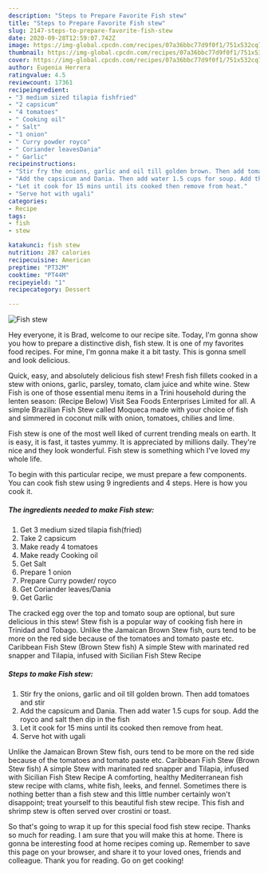 ```yaml
---
description: "Steps to Prepare Favorite Fish stew"
title: "Steps to Prepare Favorite Fish stew"
slug: 2147-steps-to-prepare-favorite-fish-stew
date: 2020-09-28T12:59:07.742Z
image: https://img-global.cpcdn.com/recipes/07a36bbc77d9f0f1/751x532cq70/fish-stew-recipe-main-photo.jpg
thumbnail: https://img-global.cpcdn.com/recipes/07a36bbc77d9f0f1/751x532cq70/fish-stew-recipe-main-photo.jpg
cover: https://img-global.cpcdn.com/recipes/07a36bbc77d9f0f1/751x532cq70/fish-stew-recipe-main-photo.jpg
author: Eugenia Herrera
ratingvalue: 4.5
reviewcount: 17361
recipeingredient:
- "3 medium sized tilapia fishfried"
- "2 capsicum"
- "4 tomatoes"
- " Cooking oil"
- " Salt"
- "1 onion"
- " Curry powder royco"
- " Coriander leavesDania"
- " Garlic"
recipeinstructions:
- "Stir fry the onions, garlic and oil till golden brown. Then add tomatoes and stir"
- "Add the capsicum and Dania. Then add water 1.5 cups for soup. Add the royco and salt then dip in the fish"
- "Let it cook for 15 mins until its cooked then remove from heat."
- "Serve hot with ugali"
categories:
- Recipe
tags:
- fish
- stew

katakunci: fish stew 
nutrition: 287 calories
recipecuisine: American
preptime: "PT32M"
cooktime: "PT44M"
recipeyield: "1"
recipecategory: Dessert

---
```



![Fish stew](https://img-global.cpcdn.com/recipes/07a36bbc77d9f0f1/751x532cq70/fish-stew-recipe-main-photo.jpg)

Hey everyone, it is Brad, welcome to our recipe site. Today, I'm gonna show you how to prepare a distinctive dish, fish stew. It is one of my favorites food recipes. For mine, I'm gonna make it a bit tasty. This is gonna smell and look delicious.

Quick, easy, and absolutely delicious fish stew! Fresh fish fillets cooked in a stew with onions, garlic, parsley, tomato, clam juice and white wine. Stew Fish is one of those essential menu items in a Trini household during the lenten season: (Recipe Below) Visit Sea Foods Enterprises Limited for all. A simple Brazilian Fish Stew called Moqueca made with your choice of fish and simmered in coconut milk with onion, tomatoes, chilies and lime.

Fish stew is one of the most well liked of current trending meals on earth. It is easy, it is fast, it tastes yummy. It is appreciated by millions daily. They're nice and they look wonderful. Fish stew is something which I've loved my whole life.


To begin with this particular recipe, we must prepare a few components. You can cook fish stew using 9 ingredients and 4 steps. Here is how you cook it.

<!--inarticleads1-->

##### The ingredients needed to make Fish stew:

1. Get 3 medium sized tilapia fish(fried)
1. Take 2 capsicum
1. Make ready 4 tomatoes
1. Make ready  Cooking oil
1. Get  Salt
1. Prepare 1 onion
1. Prepare  Curry powder/ royco
1. Get  Coriander leaves/Dania
1. Get  Garlic


The cracked egg over the top and tomato soup are optional, but sure delicious in this stew! Stew fish is a popular way of cooking fish here in Trinidad and Tobago. Unlike the Jamaican Brown Stew fish, ours tend to be more on the red side because of the tomatoes and tomato paste etc. Caribbean Fish Stew (Brown Stew fish) A simple Stew with marinated red snapper and Tilapia, infused with Sicilian Fish Stew Recipe 

<!--inarticleads2-->

##### Steps to make Fish stew:

1. Stir fry the onions, garlic and oil till golden brown. Then add tomatoes and stir
1. Add the capsicum and Dania. Then add water 1.5 cups for soup. Add the royco and salt then dip in the fish
1. Let it cook for 15 mins until its cooked then remove from heat.
1. Serve hot with ugali


Unlike the Jamaican Brown Stew fish, ours tend to be more on the red side because of the tomatoes and tomato paste etc. Caribbean Fish Stew (Brown Stew fish) A simple Stew with marinated red snapper and Tilapia, infused with Sicilian Fish Stew Recipe A comforting, healthy Mediterranean fish stew recipe with clams, white fish, leeks, and fennel. Sometimes there is nothing better than a fish stew and this little number certainly won&#39;t disappoint; treat yourself to this beautiful fish stew recipe. This fish and shrimp stew is often served over crostini or toast. 

So that's going to wrap it up for this special food fish stew recipe. Thanks so much for reading. I am sure that you will make this at home. There is gonna be interesting food at home recipes coming up. Remember to save this page on your browser, and share it to your loved ones, friends and colleague. Thank you for reading. Go on get cooking!
